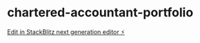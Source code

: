 # chartered-accountant-portfolio

[Edit in StackBlitz next generation editor ⚡️](https://stackblitz.com/~/github.com/ansulagrawal/chartered-accountant-portfolio)